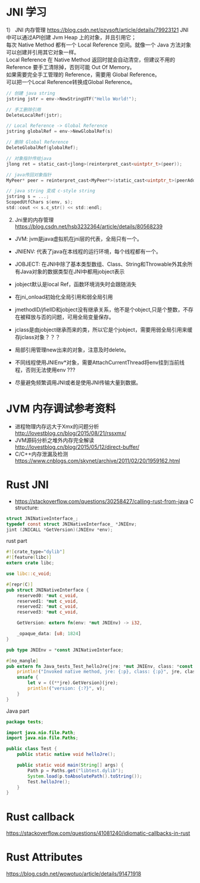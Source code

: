 # JNI 学习
1） JNI 内存管理 https://blog.csdn.net/pzysoft/article/details/79923121
JNI 中可以通过API创建 Jvm Heap 上的对象，并且引用它；  
每次 Native Method 都有一个 Local Reference 空间。就像一个 Java 方法对象可以创建并引用其它对象一样。  
Local Reference 在 Native Method 返回时就会自动清空，但建议不用的 Reference 要手工清除掉，否则可能 Out Of Memory。  
如果需要完全手工管理的 Reference，需要用 Global Reference。  
可以把一个Local Reference转换成Global Reference。  

```c
// 创建 java string
jstring jstr = env->NewStringUTF("Hello World!");

// 手工删除引用
DeleteLocalRef(jstr);

// Local Reference -> Global Reference
jstring globalRef = env->NewGlobalRef(s)

// 删除 Global Reference
DeleteGlobalRef(globalRef);

// 对象指针传给java
jlong ret = static_cast<jlong>(reinterpret_cast<uintptr_t>(peer));

// java传回对象指针
MyPeer* peer = reinterpret_cast<MyPeer*>(static_cast<uintptr_t>(peerAddress));

// java string 变成 c-style string
jstring s = ...;
ScopedUtfChars s(env, s);
std::cout << s.c_str() << std::endl;
```

2) Jni里的内存管理 https://blog.csdn.net/hsb3232364/article/details/80568239
* JVM:  jvm是java虚拟机在jni层的代表，全局只有一个。
* JNIENV:  代表了java在本线程的运行环境，每个线程都有一个。
* JOBJECT: 在JNI中除了基本类型数组、Class、String和Throwable外其余所有Java对象的数据类型在JNI中都用jobject表示
* jobject默认是local Ref，函数环境消失时会跟随消失  


* 在jni_onload初始化全局引用和弱全局引用  

* jmethodID/jfielID和jobject没有继承关系，他不是个object,只是个整数，不存在被释放与否的问题，可用全局变量保存。  

* jclass是由jobject继承而来的类，所以它是个jobject，需要用弱全局引用来缓存jclass对象？？？  

* 局部引用管理new出来的对象，注意及时delete。  


* 不同线程使用JNIEnv*对象，需要AttachCurrentThread将env挂到当前线程，否则无法使用env ???

* 尽量避免频繁调用JNI或者是使用JNI传输大量到数据。

# JVM 内存调试参考资料
* 进程物理内存远大于Xmx的问题分析 http://lovestblog.cn/blog/2015/08/21/rssxmx/
* JVM源码分析之堆外内存完全解读 http://lovestblog.cn/blog/2015/05/12/direct-buffer/
* C/C++内存泄漏及检测 https://www.cnblogs.com/skynet/archive/2011/02/20/1959162.html

# Rust JNI
* https://stackoverflow.com/questions/30258427/calling-rust-from-java
C structure:
```c
struct JNINativeInterface_;
typedef const struct JNINativeInterface_ *JNIEnv;
jint (JNICALL *GetVersion)(JNIEnv *env);
```

rust part
```rust
#![crate_type="dylib"]
#![feature(libc)]
extern crate libc;

use libc::c_void;

#[repr(C)]
pub struct JNINativeInterface {
    reserved0: *mut c_void,
    reserved1: *mut c_void,
    reserved2: *mut c_void,
    reserved3: *mut c_void,

    GetVersion: extern fn(env: *mut JNIEnv) -> i32,

    _opaque_data: [u8; 1824]
}

pub type JNIEnv = *const JNINativeInterface;

#[no_mangle]
pub extern fn Java_tests_Test_helloJre(jre: *mut JNIEnv, class: *const c_void) {
    println!("Invoked native method, jre: {:p}, class: {:p}", jre, class);
    unsafe {
        let v = ((**jre).GetVersion)(jre);
        println!("version: {:?}", v);
    }
}
```

Java part
```java
package tests;

import java.nio.file.Path;
import java.nio.file.Paths;

public class Test {
    public static native void helloJre();

    public static void main(String[] args) {
        Path p = Paths.get("libtest.dylib");
        System.load(p.toAbsolutePath().toString());
        Test.helloJre();
    }
}
```


# Rust callback 
https://stackoverflow.com/questions/41081240/idiomatic-callbacks-in-rust

# Rust Attributes
https://blog.csdn.net/wowotuo/article/details/91471918
